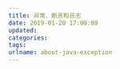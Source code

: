 ```yaml
---
title: 异常、断言和日志
date: 2019-01-20 17:00:09
updated:
categories:
tags:
urlname: about-java-exception
---
```




<!-- more -->